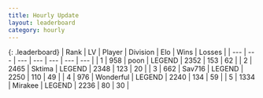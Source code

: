 ```yaml
---
title: Hourly Update
layout: leaderboard
category: hourly
---
```


{: .leaderboard}
| Rank | LV | Player | Division | Elo | Wins | Losses |
| --- | --- | --- | --- | --- | --- | --- |
| <span data-change="0">1</span> | 958 | <span title="ID: 540690">poon</span> | LEGEND | <span data-change="0">2352</span> | <span data-change="0">153</span> | <span data-change="0">62</span> |
| <span data-change="0">2</span> | 2465 | <span title="ID: 353063">Sktima</span> | LEGEND | <span data-change="0">2348</span> | <span data-change="0">123</span> | <span data-change="0">20</span> |
| <span data-change="1">3</span> | 662 | <span title="ID: 556277">Sav716</span> | LEGEND | <span data-change="14">2250</span> | <span data-change="2">110</span> | <span data-change="0">49</span> |
| <span data-change="1">4</span> | 976 | <span title="ID: 692745">Wonderful</span> | LEGEND | <span data-change="18">2240</span> | <span data-change="5">134</span> | <span data-change="0">59</span> |
| <span data-change="-2">5</span> | 1334 | <span title="ID: 416373">Mirakee</span> | LEGEND | <span data-change="0">2236</span> | <span data-change="0">80</span> | <span data-change="0">30</span> |
